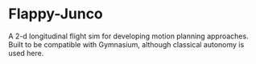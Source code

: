 # Flappy-Junco
A 2-d longitudinal flight sim for developing motion planning approaches.  Built to be compatible with Gymnasium, although classical autonomy is used here.
